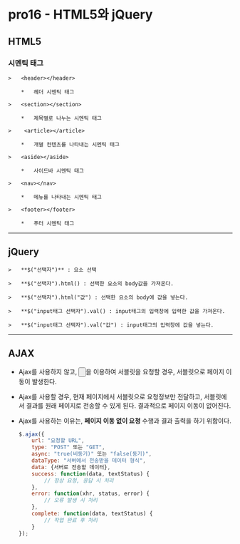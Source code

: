 #	pro16 - HTML5와 jQuery

##	HTML5

###	시멘틱 태그

	>	<header></header>
	
		*	헤더 시멘틱 태그

	>	<section></section>
	
		*	제목별로 나누는 시멘틱 태그
		
	>	 <article></article>
	
		*	개별 컨텐츠를 나타내는 시멘틱 태그
		
	>	<aside></aside>
	
		*	사이드바 시멘틱 태그
		
	>	<nav></nav>
	
		*	메뉴를 나타내는 시멘틱 태그
		
	>	<footer></footer>
	
		*	푸터 시멘틱 태그
		
---

##	jQuery

	>	**$("선택자")** : 요소 선택
	
	>	**$("선택자").html() : 선택한 요소의 body값을 가져온다.
	
	>	**$("선택자").html("값") : 선택한 요소의 body에 값을 넣는다.
	
	>	**$("input태그 선택자").val() : input태그의 입력창에 입력한 값을 가져온다.
	
	>	**$("input태그 선택자").val("값") : input태그의 입력창에 값을 넣는다.
	
---

##	AJAX
	
*	Ajax를 사용하지 않고, <input type="button">을 이용하여 서블릿을 요청할 경우, 서블릿으로 페이지 이동이 발생한다.
	
*	Ajax를 사용할 경우, 현재 페이지에서 서블릿으로 요청정보만 전달하고, 서블릿에서 결과를 원래 페이지로 전송할 수 있게 된다. 결과적으로 페이지 이동이 없어진다.
	
*	Ajax를 사용하는 이유는, **페이지 이동 없이 요청** 수행과 결과 출력을 하기 위함이다.

	```javascript
	$.ajax({
		url: "요청할 URL",
		type: "POST" 또는 "GET",
		async: "true(비동기)" 또는 "false(동기)",
		dataType: "서버에서 전송받을 데이터 형식",
		data: {서버로 전송할 데이터},
		success: function(data, textStatus) {
			// 정상 요청, 응답 시 처리
		},
		error: function(xhr, status, error) {
			// 오류 발생 시 처리
		},
		complete: function(data, textStatus) {
			// 작업 완료 후 처리
		}
	});
	```